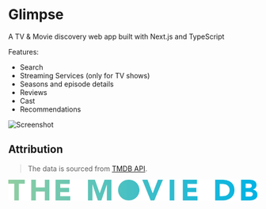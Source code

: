 # Glimpse

A TV & Movie discovery web app built with Next.js and TypeScript

Features:

- Search
- Streaming Services (only for TV shows)
- Seasons and episode details
- Reviews
- Cast
- Recommendations

![Screenshot](./public/Screenshot.png)

## Attribution

> The data is sourced from [TMDB API](https://developer.themoviedb.org).

![TMDB logo](./public/tmdb-alt-long-logo.svg)
